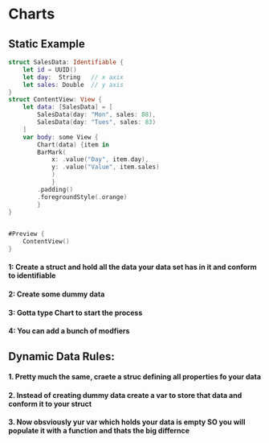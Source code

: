 # Charts

## Static Example

```swift
struct SalesData: Identifiable {
    let id = UUID()
    let day:  String   // x axix
    let sales: Double  // y axis
}
struct ContentView: View {
    let data: [SalesData] = [
        SalesData(day: "Mon", sales: 88),
        SalesData(day: "Tues", sales: 83)
    ]
    var body: some View {
        Chart(data) {item in
        BarMark(
            x: .value("Day", item.day),
            y: .value("Value", item.sales)
            )
            }
        .padding()
        .foregroundStyle(.orange)
        }
}

    
#Preview {
    ContentView()
}
```

#### 1: Create a struct and hold all the data your data set has in it and conform to identifiable
#### 2: Create some dummy data
#### 3: Gotta type Chart to start the process
#### 4: You can add a bunch of modfiers

## Dynamic Data Rules:

#### 1. Pretty much the same, craete a struc defining all properties fo your data
#### 2. Instead of creating dummy data create a var to store that data and conform it to your struct
#### 3. Now obsviously yur var which holds your data is empty SO you will populate it with a function and thats the big differnce
